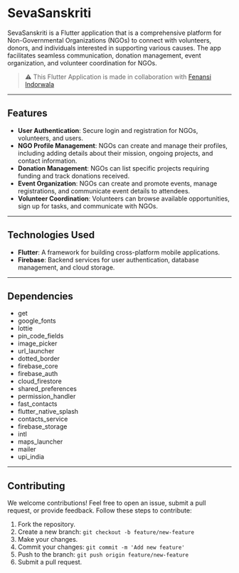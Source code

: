 # SevaSanskriti

SevaSanskriti is a Flutter application that is a comprehensive platform for Non-Governmental Organizations (NGOs) to connect with volunteers, donors, and individuals interested in supporting various causes. The app facilitates seamless communication, donation management, event organization, and volunteer coordination for NGOs.


> ⚠️ This Flutter Application is made in collaboration with [Fenansi Indorwala](https://github.com/FenansiIndorwala)
> 
---
## Features
- **User Authentication**: Secure login and registration for NGOs, volunteers, and users.
- **NGO Profile Management**: NGOs can create and manage their profiles, including adding details about their mission, ongoing projects, and contact information.
- **Donation Management**: NGOs can list specific projects requiring funding and track donations received.
- **Event Organization**: NGOs can create and promote events, manage registrations, and communicate event details to attendees.
- **Volunteer Coordination**: Volunteers can browse available opportunities, sign up for tasks, and communicate with NGOs.

---
## Technologies Used
- **Flutter**: A framework for building cross-platform mobile applications.
- **Firebase**: Backend services for user authentication, database management, and cloud storage.

---
## Dependencies

- get
- google_fonts
- lottie
- pin_code_fields
- image_picker
- url_launcher
- dotted_border
- firebase_core
- firebase_auth
- cloud_firestore
- shared_preferences
- permission_handler
- fast_contacts
- flutter_native_splash
- contacts_service
- firebase_storage
- intl
- maps_launcher
- mailer
- upi_india

---
## Contributing

We welcome contributions! Feel free to open an issue, submit a pull request, or provide feedback. Follow these steps to contribute:

1. Fork the repository.
2. Create a new branch: `git checkout -b feature/new-feature`
3. Make your changes.
4. Commit your changes: `git commit -m 'Add new feature'`
5. Push to the branch: `git push origin feature/new-feature`
6. Submit a pull request.

